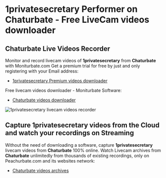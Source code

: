 # 1privatesecretary Performer on Chaturbate - Free LiveCam videos downloader

## Chaturbate Live Videos Recorder

Monitor and record livecam videos of **1privatesecretary** from **Chaturbate** with Moniturbate.com
Get a premium trial for free by just and only registering with your Email address:
* [1privatesecretary Premium videos downloader](https://moniturbate.com/request-demo-licence-key.html)

Free livecam videos downloader - Moniturbate Software:
* [Chaturbate videos downloader](https://moniturbate.com/moniturbate-download-software.html)

![1privatesecretary livecam videos recorder](https://peachurnet.com/templates/moniturbate-software.png)


## Capture 1privatesecretary videos from the Cloud and watch your recordings on Streaming

Without the need of downloading a software, capture **1privatesecretary** livecam videos from **Chaturbate** 100% online.
Watch Livecam archives from **Chaturbate** unlimitedly from thousands of existing recordings, only on Peachurbate.com and its websites network:
* [Chaturbate videos archives](https://peachurnet.com/)
